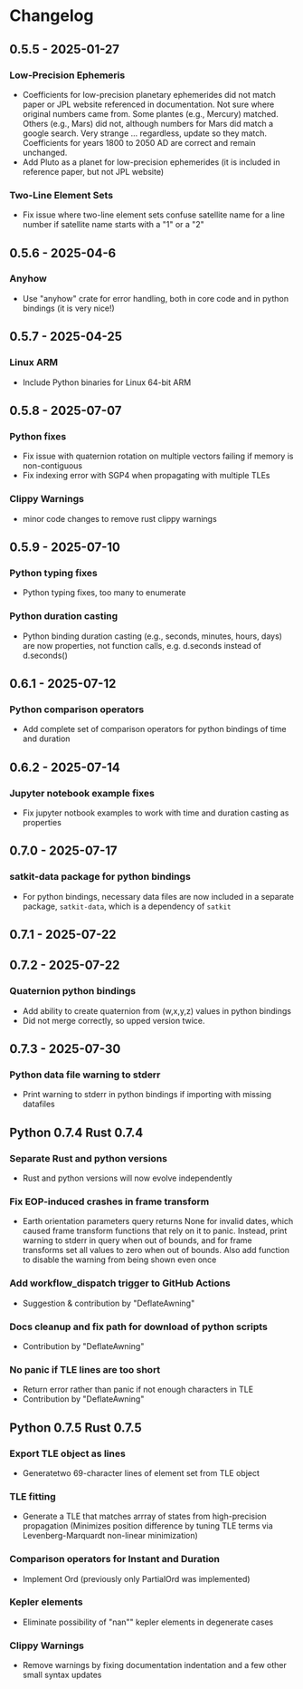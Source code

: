 # Changelog

## 0.5.5 - 2025-01-27

### Low-Precision Ephemeris
 - Coefficients for low-precision planetary ephemerides did not match paper or JPL website referenced in documentation.  Not sure where original numbers came from.  Some plantes (e.g., Mercury) matched.  Others (e.g., Mars) did not, although numbers for Mars did match a google search. Very strange ... regardless, update so they match.  Coefficients for years 1800 to 2050 AD are correct and remain unchanged.
 - Add Pluto as a planet for low-precision ephemerides (it is included in reference paper, but not JPL website)

### Two-Line Element Sets
- Fix issue where two-line element sets confuse satellite name for a line number if satellite name starts with a "1" or a "2"

## 0.5.6 - 2025-04-6

### Anyhow
- Use "anyhow" crate for error handling, both in core code and in python bindings (it is very nice!)

## 0.5.7 - 2025-04-25

### Linux ARM
- Include Python binaries for Linux 64-bit ARM

## 0.5.8 - 2025-07-07

### Python fixes
- Fix issue with quaternion rotation on multiple vectors failing if memory is non-contiguous
- Fix indexing error with SGP4 when propagating with multiple TLEs

### Clippy Warnings
- minor code changes to remove rust clippy warnings


## 0.5.9 - 2025-07-10

### Python typing fixes
- Python typing fixes, too many to enumerate

### Python duration casting
- Python binding duration casting (e.g., seconds, minutes, hours, days) are now properties, not function calls, e.g. d.seconds instead of d.seconds()


## 0.6.1 - 2025-07-12

### Python comparison operators
- Add complete set of comparison operators for python bindings of time and duration

## 0.6.2 - 2025-07-14

### Jupyter notebook example fixes
- Fix jupyter notbook examples to work with time and duration casting as properties


## 0.7.0 - 2025-07-17

### satkit-data package for python bindings
- For python bindings, necessary data files are now included in a separate package, ``satkit-data``, which is a dependency of ``satkit``


## 0.7.1 - 2025-07-22
## 0.7.2 - 2025-07-22

### Quaternion python bindings
 - Add ability to create quaternion from (w,x,y,z) values in python bindings
 - Did not merge correctly, so upped version twice.

## 0.7.3 - 2025-07-30

### Python data file warning to stderr
 - Print warning to stderr in python bindings if importing with missing datafiles

## Python 0.7.4 Rust 0.7.4

### Separate Rust and python versions
 - Rust and python versions will now evolve independently

### Fix EOP-induced crashes in frame transform
 - Earth orientation parameters query returns None for invalid dates, which caused frame transform functions that rely on it to panic.  Instead, print warning to stderr in query when out of bounds, and for frame transforms set all values to zero when out of bounds.  Also add function to disable the warning from being shown even once

### Add workflow_dispatch trigger to GitHub Actions
 - Suggestion & contribution by "DeflateAwning"

### Docs cleanup and fix path for download of python scripts
 - Contribution by "DeflateAwning"

### No panic if TLE lines are too short
 - Return error rather than panic if not enough characters in TLE
 - Contribution by "DeflateAwning"

## Python 0.7.5 Rust 0.7.5
  ### Export TLE object as lines
  - Generatetwo 69-character lines of element set from TLE object

  ### TLE fitting
  - Generate a TLE that matches arrray of states from high-precision propagation
    (Minimizes position difference by tuning TLE terms via Levenberg-Marquardt non-linear minimization)

  ### Comparison operators for Instant and Duration
  - Implement Ord (previously only PartialOrd was implemented)

  ### Kepler elements
  - Eliminate possibility of "nan"" kepler elements in degenerate cases

  ### Clippy Warnings
  - Remove warnings by fixing documentation indentation and a few other small syntax updates